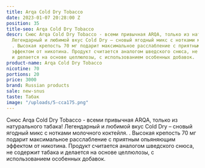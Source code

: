 ```yaml
---
title: Arqa Cold Dry Tobacco
date: 2023-01-07 20:28:00 Z
position: 35
title-seo: Arqa Cold Dry Tobacco
descr: Снюс Arqa Cold Dry Tobacco - всеми привычная ARQA, только из натурального табака!
  Легендарный и любимой вкус Cold Dry – сновый ягодный микс с нотками молочного коктейля.
  . Высокая крепость 70 мг подарит максимальное расслабление с приятным опьяняющим
  эффектом от никотина. Продукт считается аналогом шведского снюса, не содержит табака
  и делается на основе целлюлозы, с использованием особенных добавок.
product-name: Arqa Cold Dry Tobacco
nicotine: 70
portions: 20
price: 3000
brand: Russian products
sale: new-snus
taste: Табак
image: "/uploads/5-cca175.png"
---
```


Снюс Arqa Cold Dry Tobacco - всеми привычная ARQA, только из натурального табака! Легендарный и любимой вкус Cold Dry – сновый ягодный микс с нотками молочного коктейля. . Высокая крепость 70 мг подарит максимальное расслабление с приятным опьяняющим эффектом от никотина. Продукт считается аналогом шведского снюса, не содержит табака и делается на основе целлюлозы, с использованием особенных добавок.